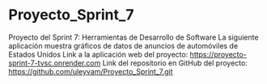 # Proyecto_Sprint_7
Proyecto del Sprint 7: Herramientas de Desarrollo de Software 
La siguiente aplicación muestra gráficos de datos de anuncios de automóviles de Estados Unidos 
Link a la aplicación web del proyecto: https://proyecto-sprint-7-tvsc.onrender.com
Link del repositorio en GitHub del proyecto: https://github.com/uleyvam/Proyecto_Sprint_7.git
